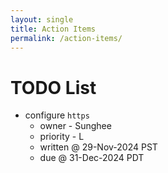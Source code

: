 ```yaml
---
layout: single
title: Action Items
permalink: /action-items/
---
```


<head>
	<link rel="stylesheet" href="/resource/styles.css">
</head>

<h1 id="todo-list">TODO List</h1>

<ul>
<li>
	configure <code>https</code>
	<ul>
	<li>
		owner - Sunghee
	</li>
	<li>
		priority - L
	</li>
	<li>
		written @ 29-Nov-2024 PST
	</li>
	<li>
		due @ 31-Dec-2024 PDT
	</li>
	</ul>
</li>
</ul>

